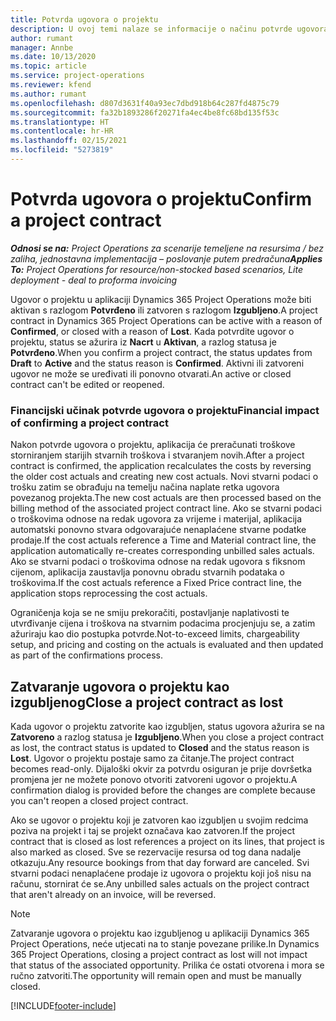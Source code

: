 ```yaml
---
title: Potvrda ugovora o projektu
description: U ovoj temi nalaze se informacije o načinu potvrde ugovora u aplikaciji Project Operations.
author: rumant
manager: Annbe
ms.date: 10/13/2020
ms.topic: article
ms.service: project-operations
ms.reviewer: kfend
ms.author: rumant
ms.openlocfilehash: d807d3631f40a93ec7dbd918b64c287fd4875c79
ms.sourcegitcommit: fa32b1893286f20271fa4ec4be8fc68bd135f53c
ms.translationtype: HT
ms.contentlocale: hr-HR
ms.lasthandoff: 02/15/2021
ms.locfileid: "5273819"
---
```

# <a name="confirm-a-project-contract"></a><span data-ttu-id="bed0e-103">Potvrda ugovora o projektu</span><span class="sxs-lookup"><span data-stu-id="bed0e-103">Confirm a project contract</span></span>

<span data-ttu-id="bed0e-104">_**Odnosi se na:** Project Operations za scenarije temeljene na resursima / bez zaliha, jednostavna implementacija – poslovanje putem predračuna_</span><span class="sxs-lookup"><span data-stu-id="bed0e-104">_**Applies To:** Project Operations for resource/non-stocked based scenarios, Lite deployment - deal to proforma invoicing_</span></span>

<span data-ttu-id="bed0e-105">Ugovor o projektu u aplikaciji Dynamics 365 Project Operations može biti aktivan s razlogom **Potvrđeno** ili zatvoren s razlogom **Izgubljeno**.</span><span class="sxs-lookup"><span data-stu-id="bed0e-105">A project contract in Dynamics 365 Project Operations can be active with a reason of **Confirmed**, or closed with a reason of **Lost**.</span></span> <span data-ttu-id="bed0e-106">Kada potvrdite ugovor o projektu, status se ažurira iz **Nacrt** u **Aktivan**, a razlog statusa je **Potvrđeno**.</span><span class="sxs-lookup"><span data-stu-id="bed0e-106">When you confirm a project contract, the status updates from **Draft** to **Active** and the status reason is **Confirmed**.</span></span> <span data-ttu-id="bed0e-107">Aktivni ili zatvoreni ugovor ne može se uređivati ili ponovno otvarati.</span><span class="sxs-lookup"><span data-stu-id="bed0e-107">An active or closed contract can't be edited or reopened.</span></span> 

### <a name="financial-impact-of-confirming-a-project-contract"></a><span data-ttu-id="bed0e-108">Financijski učinak potvrde ugovora o projektu</span><span class="sxs-lookup"><span data-stu-id="bed0e-108">Financial impact of confirming a project contract</span></span>

<span data-ttu-id="bed0e-109">Nakon potvrde ugovora o projektu, aplikacija će preračunati troškove storniranjem starijih stvarnih troškova i stvaranjem novih.</span><span class="sxs-lookup"><span data-stu-id="bed0e-109">After a project contract is confirmed, the application recalculates the costs by reversing the older cost actuals and creating new cost actuals.</span></span> <span data-ttu-id="bed0e-110">Novi stvarni podaci o trošku zatim se obrađuju na temelju načina naplate retka ugovora povezanog projekta.</span><span class="sxs-lookup"><span data-stu-id="bed0e-110">The new cost actuals are then processed based on the billing method of the associated project contract line.</span></span> <span data-ttu-id="bed0e-111">Ako se stvarni podaci o troškovima odnose na redak ugovora za vrijeme i materijal, aplikacija automatski ponovno stvara odgovarajuće nenaplaćene stvarne podatke prodaje.</span><span class="sxs-lookup"><span data-stu-id="bed0e-111">If the cost actuals reference a Time and Material contract line, the application automatically re-creates corresponding unbilled sales actuals.</span></span> <span data-ttu-id="bed0e-112">Ako se stvarni podaci o troškovima odnose na redak ugovora s fiksnom cijenom, aplikacija zaustavlja ponovnu obradu stvarnih podataka o troškovima.</span><span class="sxs-lookup"><span data-stu-id="bed0e-112">If the cost actuals reference a Fixed Price contract line, the application stops reprocessing the cost actuals.</span></span>

<span data-ttu-id="bed0e-113">Ograničenja koja se ne smiju prekoračiti, postavljanje naplativosti te utvrđivanje cijena i troškova na stvarnim podacima procjenjuju se, a zatim ažuriraju kao dio postupka potvrde.</span><span class="sxs-lookup"><span data-stu-id="bed0e-113">Not-to-exceed limits, chargeability setup, and pricing and costing on the actuals is evaluated and then updated as part of the confirmations process.</span></span>

## <a name="close-a-project-contract-as-lost"></a><span data-ttu-id="bed0e-114">Zatvaranje ugovora o projektu kao izgubljenog</span><span class="sxs-lookup"><span data-stu-id="bed0e-114">Close a project contract as lost</span></span>

<span data-ttu-id="bed0e-115">Kada ugovor o projektu zatvorite kao izgubljen, status ugovora ažurira se na **Zatvoreno** a razlog statusa je **Izgubljeno**.</span><span class="sxs-lookup"><span data-stu-id="bed0e-115">When you close a project contract as lost, the contract status is updated to **Closed** and the status reason is **Lost**.</span></span> <span data-ttu-id="bed0e-116">Ugovor o projektu postaje samo za čitanje.</span><span class="sxs-lookup"><span data-stu-id="bed0e-116">The project contract becomes read-only.</span></span> <span data-ttu-id="bed0e-117">Dijaloški okvir za potvrdu osiguran je prije dovršetka promjena jer ne možete ponovo otvoriti zatvoreni ugovor o projektu.</span><span class="sxs-lookup"><span data-stu-id="bed0e-117">A confirmation dialog is provided before the changes are complete because you can't reopen a closed project contract.</span></span>

<span data-ttu-id="bed0e-118">Ako se ugovor o projektu koji je zatvoren kao izgubljen u svojim redcima poziva na projekt i taj se projekt označava kao zatvoren.</span><span class="sxs-lookup"><span data-stu-id="bed0e-118">If the project contract that is closed as lost references a project on its lines, that project is also marked as closed.</span></span> <span data-ttu-id="bed0e-119">Sve se rezervacije resursa od tog dana nadalje otkazuju.</span><span class="sxs-lookup"><span data-stu-id="bed0e-119">Any resource bookings from that day forward are canceled.</span></span> <span data-ttu-id="bed0e-120">Svi stvarni podaci nenaplaćene prodaje iz ugovora o projektu koji još nisu na računu, stornirat će se.</span><span class="sxs-lookup"><span data-stu-id="bed0e-120">Any unbilled sales actuals on the project contract that aren't already on an invoice, will be reversed.</span></span>

> [!NOTE]
> <span data-ttu-id="bed0e-121">Zatvaranje ugovora o projektu kao izgubljenog u aplikaciji Dynamics 365 Project Operations, neće utjecati na to stanje povezane prilike.</span><span class="sxs-lookup"><span data-stu-id="bed0e-121">In Dynamics 365 Project Operations, closing a project contract as lost will not impact that status of the associated opportunity.</span></span> <span data-ttu-id="bed0e-122">Prilika će ostati otvorena i mora se ručno zatvoriti.</span><span class="sxs-lookup"><span data-stu-id="bed0e-122">The opportunity will remain open and must be manually closed.</span></span>


[!INCLUDE[footer-include](../../includes/footer-banner.md)]